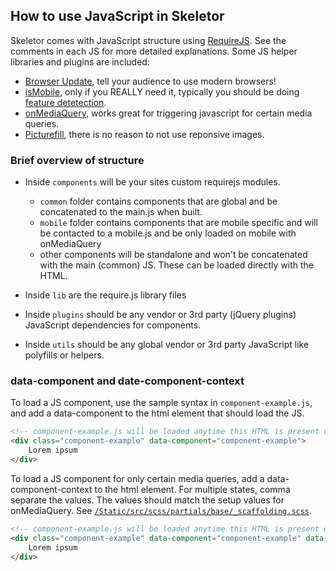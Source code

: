 ## How to use JavaScript in Skeletor

Skeletor comes with JavaScript structure using [RequireJS](http://requirejs.org). See the comments in each JS for more detailed explanations. Some JS helper libraries and plugins are included:

* [Browser Update](http://browser-update.org), tell your audience to use modern browsers!
* [isMobile](https://github.com/kaimallea/isMobile), only if you REALLY need it, typically you should be doing [feature detetection](https://learn.jquery.com/code-organization/feature-browser-detection).
* [onMediaQuery](https://github.com/JoshBarr/on-media-query), works great for triggering javascript for certain media queries.
* [Picturefill](https://github.com/scottjehl/picturefill), there is no reason to not use reponsive images.

### Brief overview of structure

* Inside ```components``` will be your sites custom requirejs modules.
	* ```common``` folder contains components that are global and be concatenated to the main.js when built.
	* ```mobile``` folder contains components that are mobile specific and will be contacted to a mobile.js and be only loaded on mobile with onMediaQuery
	* other components will be standalone and won't be concatenated with the main (common) JS. These can be loaded directly with the HTML.

* Inside ```lib``` are the require.js library files
* Inside ```plugins``` should be any vendor or 3rd party (jQuery plugins) JavaScript dependencies for components.
* Inside ```utils``` should be any global vendor or 3rd party JavaScript like polyfills or helpers.


### data-component and date-component-context
To load a JS component, use the sample syntax in ```component-example.js```, and add a data-component to the html element that should load the JS.

```HTML
<!-- component-example.js will be loaded anytime this HTML is present on the page -->
<div class="component-example" data-component="component-example">
	Lorem ipsum
</div>
```

To load a JS component for only certain media queries, add a data-component-context to the html element. For multiple states, comma separate the values. The values should match the setup values for onMediaQuery. See [```/Static/src/scss/partials/base/_scaffolding.scss```](/Static/src/scss/partials/base/_scaffolding.scss).

```HTML
<!-- component-example.js will be loaded anytime this HTML is present on the page -->
<div class="component-example" data-component="component-example" data-component-context="tablet,desktop">
	Lorem ipsum
</div>
```